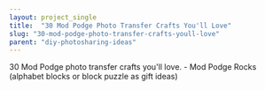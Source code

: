 ```yaml
---
layout: project_single
title:  "30 Mod Podge Photo Transfer Crafts You'll Love"
slug: "30-mod-podge-photo-transfer-crafts-youll-love"
parent: "diy-photosharing-ideas"
---
```

30 Mod Podge photo transfer crafts you'll love. - Mod Podge Rocks (alphabet blocks or block puzzle as gift ideas)